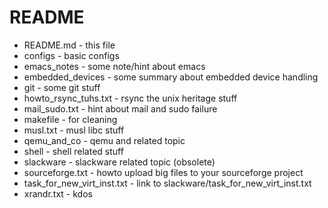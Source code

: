 README
=======

* README.md - this file
* configs - basic configs
* emacs_notes - some note/hint about emacs
* embedded_devices - some summary about embedded device handling
* git - some git stuff
* howto_rsync_tuhs.txt - rsync the unix heritage stuff
* mail_sudo.txt - hint about mail and sudo failure
* makefile - for cleaning
* musl.txt - musl libc stuff
* qemu_and_co - qemu and related topic
* shell - shell related stuff
* slackware - slackware related topic (obsolete)
* sourceforge.txt - howto upload big files to your sourceforge project
* task_for_new_virt_inst.txt - link to slackware/task_for_new_virt_inst.txt
* xrandr.txt - kdos




